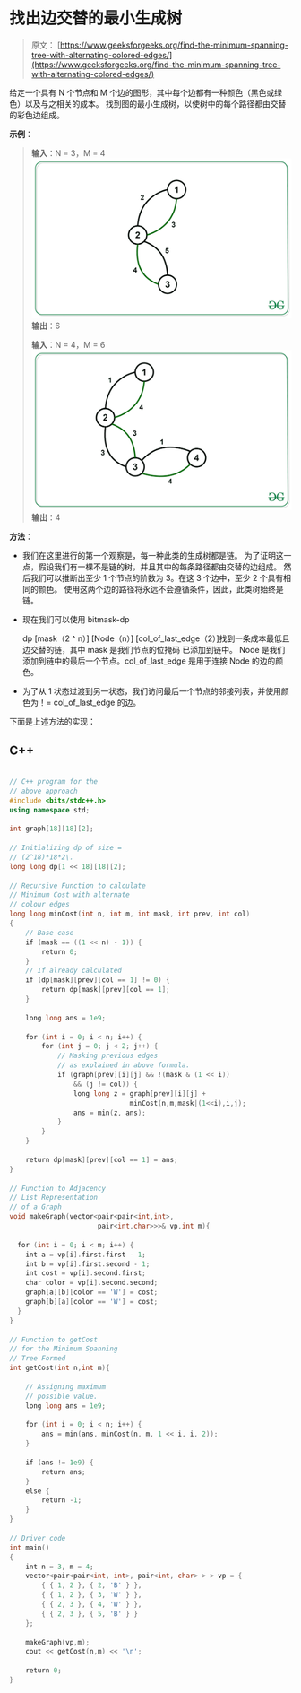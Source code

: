 # 找出边交替的最小生成树

> 原文： [https://www.geeksforgeeks.org/find-the-minimum-spanning-tree-with-alternating-colored-edges/](https://www.geeksforgeeks.org/find-the-minimum-spanning-tree-with-alternating-colored-edges/)

给定一个具有 N 个节点和 M 个边的图形，其中每个边都有一种颜色（黑色或绿色）以及与之相关的成本。 找到图的最小生成树，以使树中的每个路径都由交替的彩色边组成。

**示例**：

> **输入**：N = 3，M = 4
> ![](img/878066fb0b8bc20df77466d9ee40a09e.png)
> **输出**：6
> 
> **输入**：N = 4，M = 6
> ![](img/7353cbd0154d77e2cbb4d0932842744d.png)
> **输出**：4

**方法**：

*   我们在这里进行的第一个观察是，每一种此类的生成树都是链。 为了证明这一点，假设我们有一棵不是链的树，并且其中的每条路径都由交替的边组成。 然后我们可以推断出至少 1 个节点的阶数为 3。在这 3 个边中，至少 2 个具有相同的颜色。 使用这两个边的路径将永远不会遵循条件，因此，此类树始终是链。

*   现在我们可以使用 bitmask-dp

    dp [mask（2 ^ n）] [Node（n）] [col_of_last_edge（2）]找到一条成本最低且边交替的链，其中 mask 是我们节点的位掩码 已添加到链中。 Node 是我们添加到链中的最后一个节点。col_of_last_edge 是用于连接 Node 的边的颜色。

*   为了从 1 状态过渡到另一状态，我们访问最后一个节点的邻接列表，并使用颜色为！= col_of_last_edge 的边。

下面是上述方法的实现：

## C++

```cpp

// C++ program for the 
// above approach 
#include <bits/stdc++.h> 
using namespace std; 

int graph[18][18][2]; 

// Initializing dp of size = 
// (2^18)*18*2\. 
long long dp[1 << 18][18][2]; 

// Recursive Function to calculate 
// Minimum Cost with alternate  
// colour edges 
long long minCost(int n, int m, int mask, int prev, int col) 
{ 
    // Base case 
    if (mask == ((1 << n) - 1)) { 
        return 0; 
    } 
    // If already calculated 
    if (dp[mask][prev][col == 1] != 0) { 
        return dp[mask][prev][col == 1]; 
    } 

    long long ans = 1e9; 

    for (int i = 0; i < n; i++) { 
        for (int j = 0; j < 2; j++) { 
            // Masking previous edges 
            // as explained in above formula. 
            if (graph[prev][i][j] && !(mask & (1 << i))  
                && (j != col)) { 
                long long z = graph[prev][i][j] +  
                              minCost(n,m,mask|(1<<i),i,j); 
                ans = min(z, ans); 
            } 
        } 
    } 

    return dp[mask][prev][col == 1] = ans; 
} 

// Function to Adjacency 
// List Representation  
// of a Graph 
void makeGraph(vector<pair<pair<int,int>, 
                      pair<int,char>>>& vp,int m){ 

  for (int i = 0; i < m; i++) { 
    int a = vp[i].first.first - 1; 
    int b = vp[i].first.second - 1; 
    int cost = vp[i].second.first; 
    char color = vp[i].second.second; 
    graph[a][b][color == 'W'] = cost; 
    graph[b][a][color == 'W'] = cost; 
  } 
} 

// Function to getCost 
// for the Minimum Spanning 
// Tree Formed 
int getCost(int n,int m){ 

    // Assigning maximum 
    // possible value. 
    long long ans = 1e9; 

    for (int i = 0; i < n; i++) { 
        ans = min(ans, minCost(n, m, 1 << i, i, 2)); 
    } 

    if (ans != 1e9) { 
        return ans; 
    } 
    else { 
        return -1; 
    } 
} 

// Driver code 
int main() 
{ 
    int n = 3, m = 4; 
    vector<pair<pair<int, int>, pair<int, char> > > vp = { 
        { { 1, 2 }, { 2, 'B' } }, 
        { { 1, 2 }, { 3, 'W' } }, 
        { { 2, 3 }, { 4, 'W' } }, 
        { { 2, 3 }, { 5, 'B' } } 
    }; 

    makeGraph(vp,m); 
    cout << getCost(n,m) << '\n'; 

    return 0; 
} 

```